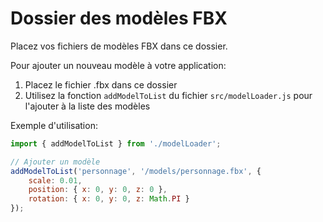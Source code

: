 # Dossier des modèles FBX

Placez vos fichiers de modèles FBX dans ce dossier. 

Pour ajouter un nouveau modèle à votre application:

1. Placez le fichier .fbx dans ce dossier
2. Utilisez la fonction `addModelToList` du fichier `src/modelLoader.js` pour l'ajouter à la liste des modèles

Exemple d'utilisation:

```javascript
import { addModelToList } from './modelLoader';

// Ajouter un modèle
addModelToList('personnage', '/models/personnage.fbx', {
    scale: 0.01,
    position: { x: 0, y: 0, z: 0 },
    rotation: { x: 0, y: 0, z: Math.PI }
});
``` 